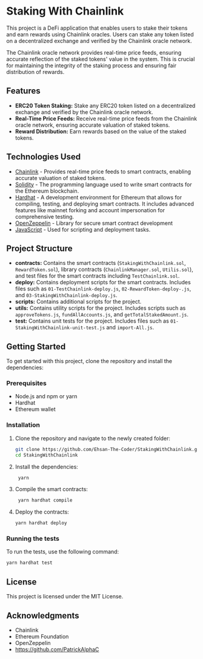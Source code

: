 # Staking With Chainlink

This project is a DeFi application that enables users to stake their tokens and earn rewards using Chainlink oracles. Users can stake any token listed on a decentralized exchange and verified by the Chainlink oracle network.

The Chainlink oracle network provides real-time price feeds, ensuring accurate reflection of the staked tokens' value in the system. This is crucial for maintaining the integrity of the staking process and ensuring fair distribution of rewards.

## Features

-    **ERC20 Token Staking:** Stake any ERC20 token listed on a decentralized exchange and verified by the Chainlink oracle network.
-    **Real-Time Price Feeds:** Receive real-time price feeds from the Chainlink oracle network, ensuring accurate valuation of staked tokens.
-    **Reward Distribution:** Earn rewards based on the value of the staked tokens.

## Technologies Used

-    [Chainlink](https://docs.chain.link/data-feeds/price-feeds/) - Provides real-time price feeds to smart contracts, enabling accurate valuation of staked tokens.
-    [Solidity](https://soliditylang.org/) - The programming language used to write smart contracts for the Ethereum blockchain.
-    [Hardhat](https://hardhat.org/) - A development environment for Ethereum that allows for compiling, testing, and deploying smart contracts. It includes advanced features like mainnet forking and account impersonation for comprehensive testing.
-    [OpenZeppelin](https://openzeppelin.com/) - Library for secure smart contract development
-    [JavaScript](https://developer.mozilla.org/en-US/docs/Web/JavaScript/) - Used for scripting and deployment tasks.

## Project Structure

-    **contracts:** Contains the smart contracts (`StakingWithChainlink.sol`, `RewardToken.sol`), library contracts (`ChainlinkManager.sol`, `Utilis.sol`), and test files for the smart contracts including `TestChainlink.sol`.
-    **deploy:** Contains deployment scripts for the smart contracts. Includes files such as `01-TestChainlink-deploy.js`, `02-RewardToken-deploy-.js`, and `03-StakingWithChainlink-deploy.js`.
-    **scripts:** Contains additional scripts for the project.
-    **utils:** Contains utility scripts for the project. Includes scripts such as `approveTokens.js`, `fundAllAccounts.js`, and `getTotalStakedAmount.js`.
-    **test:** Contains unit tests for the project. Includes files such as `01-StakingWithChainlink-unit-test.js` and `import-All.js`.

## Getting Started

To get started with this project, clone the repository and install the dependencies:

### Prerequisites

-    Node.js and npm or yarn
-    Hardhat
-    Ethereum wallet

### Installation

1. Clone the repository and navigate to the newly created folder:

     ```bash
     git clone https://github.com/Ehsan-The-Coder/StakingWithChainlink.git
     cd StakingWithChainlink
     ```

2. Install the dependencies:
     ```bash
      yarn
     ```
3. Compile the smart contracts:
     ```bash
      yarn hardhat compile
     ```
4. Deploy the contracts:
     ```bash
     yarn hardhat deploy
     ```

### Running the tests

To run the tests, use the following command:

```bash
yarn hardhat test
```

## License

This project is licensed under the MIT License.

## Acknowledgments

-    Chainlink
-    Ethereum Foundation
-    OpenZeppelin
-    https://github.com/PatrickAlphaC
